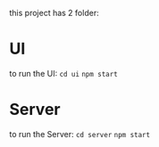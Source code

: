 this project has 2 folder:

# UI

to run the UI:
`cd ui`
`npm start`

# Server

to run the Server:
`cd server`
`npm start`
